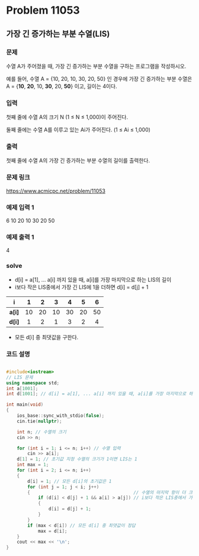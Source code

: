 # Problem 11053

## 가장 긴 증가하는 부분 수열(LIS)

### 문제
수열 A가 주어졌을 때, 가장 긴 증가하는 부분 수열을 구하는 프로그램을 작성하시오.

예를 들어, 수열 A = {10, 20, 10, 30, 20, 50} 인 경우에 가장 긴 증가하는 부분 수열은 A = {**10**, **20**, 10, **30**, 20, **50**} 이고, 길이는 4이다.

### 입력
첫째 줄에 수열 A의 크기 N (1 ≤ N ≤ 1,000)이 주어진다.

둘째 줄에는 수열 A를 이루고 있는 Ai가 주어진다. (1 ≤ Ai ≤ 1,000)

### 출력
첫째 줄에 수열 A의 가장 긴 증가하는 부분 수열의 길이를 출력한다.

### 문제 링크
<https://www.acmicpc.net/problem/11053>

### 예제 입력 1
6
10 20 10 30 20 50

### 예제 출력 1
4

### solve
- d[i] = a[1], ... a[i] 까지 있을 때, a[i]를 가장 마지막으로 하는 LIS의 길이
- i보다 작은 LIS중에서 가장 긴 LIS에 1을 더하면 d[i] = d[j] + 1

| **i** | 1 | 2 | 3 | 4 | 5 | 6 |
|:-----:|:-----:|:-----:|:-----:|:-----:|:-----:|:-----:|
| **a[i]** | 10 | 20 | 10 | 30 | 20 | 50 |
| **d[i]** | 1 | 2 | 1 | 3 | 2 | 4 |

- 모든 d[i] 중 최댓값을 구한다.

### 코드 설명
```C++

#include<iostream>
// LIS 문제
using namespace std;
int a[1001];
int d[1001]; // d[i] = a[1], ... a[i] 까지 있을 때, a[i]를 가장 마지막으로 하는 LIS의 길이

int main(void)
{
	ios_base::sync_with_stdio(false);
	cin.tie(nullptr);

	int n; // 수열의 크기
	cin >> n;

	for (int i = 1; i <= n; i++) // 수열 입력
		cin >> a[i];
	d[1] = 1; // 초기값 지정 수열의 크기가 1이면 LIS는 1
	int max = 1;
	for (int i = 2; i <= n; i++)
	{
		d[i] = 1; // 모든 d[i]의 초기값은 1
		for (int j = 1; j < i; j++)
		{										// 수열의 마지막 항이 더 크면서
			if (d[i] < d[j] + 1 && a[i] > a[j]) // i보다 작은 LIS중에서 가장 긴 LIS에 1을 더하면 d[i]
			{									
				d[i] = d[j] + 1;
			}
		}
		if (max < d[i]) // 모든 d[i] 중 최댓값이 정답
			max = d[i];
	}
	cout << max << '\n';
}

```
